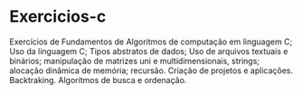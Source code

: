 # Exercicios-c
Exercícios de Fundamentos de Algoritmos de computação em linguagem C; 
Uso da linguagem C; Tipos abstratos de dados; Uso de arquivos textuais e binários; 
manipulação de matrizes uni e multidimensionais, strings; alocação dinâmica de 
memória; recursão. Criação de projetos e aplicações. Backtraking. Algoritmos de busca e 
ordenação.
